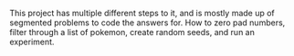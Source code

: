 This project has multiple different steps to it, and is mostly made up of segmented problems to code the answers for. How to zero pad numbers, filter through a list of pokemon, create random seeds, and run an experiment.
